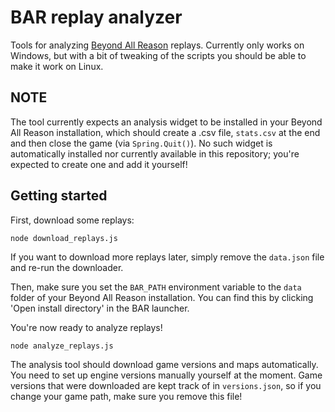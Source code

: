 # BAR replay analyzer

Tools for analyzing [Beyond All Reason](https://www.beyondallreason.info/) replays. Currently only works on Windows, but with a bit of tweaking of the scripts you should be able to make it work on Linux.

## NOTE

The tool currently expects an analysis widget to be installed in your Beyond All Reason installation, which should create a .csv file, `stats.csv` at the end and then close the game (via `Spring.Quit()`). No such widget is automatically installed nor currently available in this repository; you're expected to create one and add it yourself!

## Getting started

First, download some replays:

`node download_replays.js`

If you want to download more replays later, simply remove the `data.json` file and re-run the downloader.

Then, make sure you set the `BAR_PATH` environment variable to the `data` folder of your Beyond All Reason installation. You can find this by clicking 'Open install directory' in the BAR launcher.

You're now ready to analyze replays!

`node analyze_replays.js`

The analysis tool should download game versions and maps automatically. You need to set up engine versions manually yourself at the moment. Game versions that were downloaded are kept track of in `versions.json`, so if you change your game path, make sure you remove this file!
